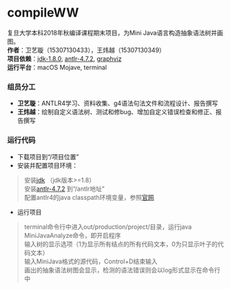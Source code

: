 # compileWW
复旦大学本科2018年秋编译课程期末项目，为Mini Java语言构造抽象语法树并画图。<br/>
**作者**：卫艺璇（15307130433），王炜越（15307130349）<br/>
**项目依赖**：[jdk-1.8.0](https://www.oracle.com/technetwork/java/javase/downloads/jdk8-downloads-2133151.html), 
[antlr-4.7.2](https://www.antlr.org/download/antlr-4.7.2-complete.jar), [graphviz](http://www.graphviz.org/download/) <br/>
**运行平台**：macOS Mojave, terminal

### 组员分工
- **卫艺璇**：ANTLR4学习、资料收集、g4语法句法文件和流程设计、报告撰写
- **王炜越**：绘制自定义语法树、测试和修bug、增加自定义错误检查和修正、报告撰写

### 运行代码
* 下载项目到“/项目位置”
* 安装并配置项目环境：
> 安装[jdk](https://www.oracle.com/technetwork/java/javase/downloads/jdk8-downloads-2133151.html)  （jdk版本>=1.8）<br/>
> 安装[antlr-4.7.2](https://www.antlr.org/download/antlr-4.7.2-complete.jar) 到“/antlr地址” <br/>
> 配置antlr4的java classpath环境变量，参照[官网](https://www.antlr.org/index.html) <br/>
* 运行项目
> terminal命令行中进入out/production/project/目录，运行java MiniJavaAnalyze命令，即开启程序 <br/>
> 输入树的显示选项（1为显示所有结点的所有代码文本，0为只显示叶子的代码文本）<br/>
> 输入MiniJava格式的源代码，Control+D结束输入 <br/>
> 画出的抽象语法树图会显示，检测的语法错误则会以log形式显示在命令行中 <br/>
